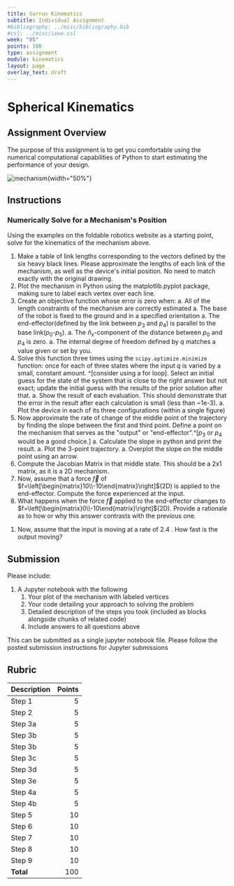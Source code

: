 ```yaml
---
title: Sarrus Kinematics
subtitle: Individual Assignment
#bibliography: ../misc/bibliography.bib
#csl: ../misc/ieee.csl
week: "05"
points: 100
type: assignment
module: kinematics
layout: page
overlay_text: draft
---
```


# Spherical Kinematics

## Assignment Overview

The purpose of this assignment is to get you comfortable using the numerical computational capabilities of Python to start estimating the performance of your design.

![mechanism](../figures/kinematics/sarrus.png){width="50%"}

<!--![two views of the same folded spherical mechanism](../../figures/spherical-mechanism.png){width=50%}-->

## Instructions

<!--hide-->

### Numerically Solve for a Mechanism's Position

Using the examples on the foldable robotics website as a starting point, solve for the kinematics of the mechanism above.

1. Make a table of link lengths corresponding to the vectors defined by the six heavy black lines.  Please approximate the lengths of each link of the mechanism, as well as the device's initial position.  No need to match exactly with the original drawing.
1. Plot the mechanism in Python using the matplotlib.pyplot package, making sure to label each vertex over each line.
1. Create an objective function whose error is zero when:
    a. All of the length constraints of the mechanism are correctly estimated
    a. The base of the robot is fixed to the ground and in a specified orientation
    a. The end-effector(defined by the link between $p_3$ and $p_4$) is parallel to the base link($p_0$-$p_5$).
    a. The $\hat{n}_x$-component of the distance between $p_0$ and $p_4$ is zero.
    a. The internal degree of freedom defined by $q$ matches a value given or set by you.
1. Solve this function three times using the ```scipy.optimize.minimize``` function: once for each of three states where the input $q$ is varied by a small, constant amount. ^[consider using a for loop].  Select an initial guess for the state of the system that is close to the right answer but not exact; update the initial guess with the results of the prior solution after that.
    a. Show the result of each evaluation.  This should demonstrate that the error in the result after each calculation is small (less than ~1e-3).
    a. Plot the device in each of its three configurations (within a single figure)
1. Now approximate the rate of change of the middle point of the trajectory by finding the slope between the first and third point. Define a point on the mechanism that serves as the "output" or "end-effector".^[$p_3$ or $p_4$ would be a good choice.]
    a. Calculate the slope in python and print the result.
    a. Plot the 3-point trajectory.
    a. Overplot the slope on the middle point using an arrow.
1. Compute the Jacobian Matrix in that middle state.  This should be a 2x1 matrix, as it is a 2D mechanism.
1. Now, assume that a force $\vec{f}$ of $f=\left[\begin{matrix}10\\-10\end{matrix}\right]$(2D) <!--or $f=\left[\begin{matrix}10\\-10\\5\end{matrix}\right]$(3D)--> is applied to the end-effector.  Compute the force experienced at the input.
1. What happens when the force $\vec{f}$ applied to the end-effector changes to $f=\left[\begin{matrix}0\\-10\end{matrix}\right]$(2D).  Provide a rationale as to how or why this answer contrasts with the previous one.
<!--1. Discussion Question: Why is the input a force and not a torque?-->
1. Now, assume that the input is moving at a rate of 2.4 <!--depending on if you selected a linear or angular values-->.  How fast is the output moving?

## Submission

Please include:

1. A Jupyter notebook with the following
    1. Your plot of the mechanism with labeled vertices
    1. Your code detailing your approach to solving the problem
    1. Detailed description of the steps you took (included as blocks alongside chunks of related code)
    1. Include answers to all questions above

This can be submitted as a single jupyter notebook file.  Please follow the posted submission instructions for Jupyter submissions

## Rubric

| Description | Points |
|:------------|-------:|
| Step 1      |      5 |
| Step 2      |      5 |
| Step 3a     |      5 |
| Step 3b     |      5 |
| Step 3b     |      5 |
| Step 3c     |      5 |
| Step 3d     |      5 |
| Step 3e     |      5 |
| Step 4a     |      5 |
| Step 4b     |      5 |
| Step 5      |     10 |
| Step 6      |     10 |
| Step 7      |     10 |
| Step 8      |     10 |
| Step 9      |     10 |
| **Total**   |    100 |

